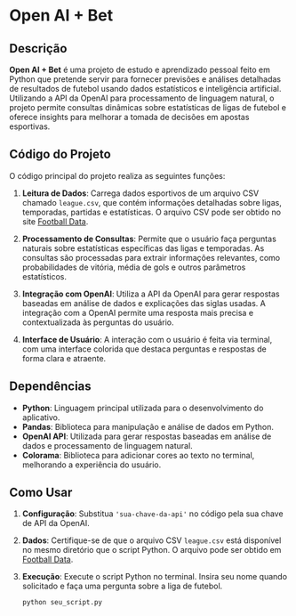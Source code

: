 # Open AI + Bet

## Descrição

**Open AI + Bet** é uma projeto de estudo e aprendizado pessoal feito em Python que pretende servir para fornecer previsões e análises detalhadas de resultados de futebol usando dados estatísticos e inteligência artificial. Utilizando a API da OpenAI para processamento de linguagem natural, o projeto permite consultas dinâmicas sobre estatísticas de ligas de futebol e oferece insights para melhorar a tomada de decisões em apostas esportivas.

## Código do Projeto

O código principal do projeto realiza as seguintes funções:

1. **Leitura de Dados**: Carrega dados esportivos de um arquivo CSV chamado `league.csv`, que contém informações detalhadas sobre ligas, temporadas, partidas e estatísticas. O arquivo CSV pode ser obtido no site [Football Data](https://www.football-data.co.uk/brazil.php).

2. **Processamento de Consultas**: Permite que o usuário faça perguntas naturais sobre estatísticas específicas das ligas e temporadas. As consultas são processadas para extrair informações relevantes, como probabilidades de vitória, média de gols e outros parâmetros estatísticos.

3. **Integração com OpenAI**: Utiliza a API da OpenAI para gerar respostas baseadas em análise de dados e explicações das siglas usadas. A integração com a OpenAI permite uma resposta mais precisa e contextualizada às perguntas do usuário.

4. **Interface de Usuário**: A interação com o usuário é feita via terminal, com uma interface colorida que destaca perguntas e respostas de forma clara e atraente.

## Dependências

- **Python**: Linguagem principal utilizada para o desenvolvimento do aplicativo.
- **Pandas**: Biblioteca para manipulação e análise de dados em Python.
- **OpenAI API**: Utilizada para gerar respostas baseadas em análise de dados e processamento de linguagem natural.
- **Colorama**: Biblioteca para adicionar cores ao texto no terminal, melhorando a experiência do usuário.

## Como Usar

1. **Configuração**: Substitua `'sua-chave-da-api'` no código pela sua chave de API da OpenAI.
2. **Dados**: Certifique-se de que o arquivo CSV `league.csv` está disponível no mesmo diretório que o script Python. O arquivo pode ser obtido em [Football Data](https://www.football-data.co.uk/brazil.php).
3. **Execução**: Execute o script Python no terminal. Insira seu nome quando solicitado e faça uma pergunta sobre a liga de futebol.

   ```shell
   python seu_script.py
